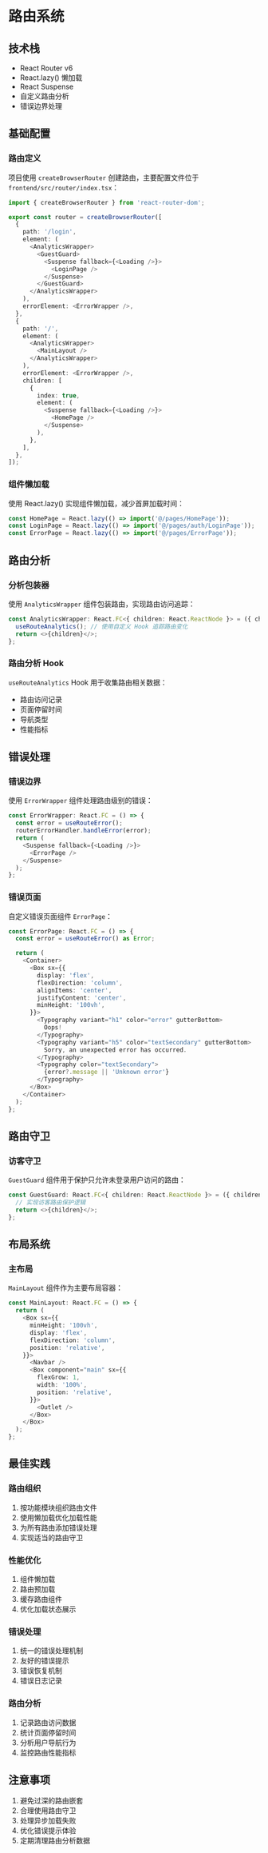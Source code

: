 # 路由系统

## 技术栈

- React Router v6
- React.lazy() 懒加载
- React Suspense
- 自定义路由分析
- 错误边界处理

## 基础配置

### 路由定义
项目使用 `createBrowserRouter` 创建路由，主要配置文件位于 `frontend/src/router/index.tsx`：

```typescript
import { createBrowserRouter } from 'react-router-dom';

export const router = createBrowserRouter([
  {
    path: '/login',
    element: (
      <AnalyticsWrapper>
        <GuestGuard>
          <Suspense fallback={<Loading />}>
            <LoginPage />
          </Suspense>
        </GuestGuard>
      </AnalyticsWrapper>
    ),
    errorElement: <ErrorWrapper />,
  },
  {
    path: '/',
    element: (
      <AnalyticsWrapper>
        <MainLayout />
      </AnalyticsWrapper>
    ),
    errorElement: <ErrorWrapper />,
    children: [
      {
        index: true,
        element: (
          <Suspense fallback={<Loading />}>
            <HomePage />
          </Suspense>
        ),
      },
    ],
  },
]);
```

### 组件懒加载
使用 React.lazy() 实现组件懒加载，减少首屏加载时间：

```typescript
const HomePage = React.lazy(() => import('@/pages/HomePage'));
const LoginPage = React.lazy(() => import('@/pages/auth/LoginPage'));
const ErrorPage = React.lazy(() => import('@/pages/ErrorPage'));
```

## 路由分析

### 分析包装器
使用 `AnalyticsWrapper` 组件包装路由，实现路由访问追踪：

```typescript
const AnalyticsWrapper: React.FC<{ children: React.ReactNode }> = ({ children }) => {
  useRouteAnalytics(); // 使用自定义 Hook 追踪路由变化
  return <>{children}</>;
};
```

### 路由分析 Hook
`useRouteAnalytics` Hook 用于收集路由相关数据：
- 路由访问记录
- 页面停留时间
- 导航类型
- 性能指标

## 错误处理

### 错误边界
使用 `ErrorWrapper` 组件处理路由级别的错误：

```typescript
const ErrorWrapper: React.FC = () => {
  const error = useRouteError();
  routerErrorHandler.handleError(error);
  return (
    <Suspense fallback={<Loading />}>
      <ErrorPage />
    </Suspense>
  );
};
```

### 错误页面
自定义错误页面组件 `ErrorPage`：

```typescript
const ErrorPage: React.FC = () => {
  const error = useRouteError() as Error;

  return (
    <Container>
      <Box sx={{
        display: 'flex',
        flexDirection: 'column',
        alignItems: 'center',
        justifyContent: 'center',
        minHeight: '100vh',
      }}>
        <Typography variant="h1" color="error" gutterBottom>
          Oops!
        </Typography>
        <Typography variant="h5" color="textSecondary" gutterBottom>
          Sorry, an unexpected error has occurred.
        </Typography>
        <Typography color="textSecondary">
          {error?.message || 'Unknown error'}
        </Typography>
      </Box>
    </Container>
  );
};
```

## 路由守卫

### 访客守卫
`GuestGuard` 组件用于保护只允许未登录用户访问的路由：

```typescript
const GuestGuard: React.FC<{ children: React.ReactNode }> = ({ children }) => {
  // 实现访客路由保护逻辑
  return <>{children}</>;
};
```

## 布局系统

### 主布局
`MainLayout` 组件作为主要布局容器：

```typescript
const MainLayout: React.FC = () => {
  return (
    <Box sx={{ 
      minHeight: '100vh',
      display: 'flex',
      flexDirection: 'column',
      position: 'relative',
    }}>
      <Navbar />
      <Box component="main" sx={{ 
        flexGrow: 1,
        width: '100%',
        position: 'relative',
      }}>
        <Outlet />
      </Box>
    </Box>
  );
};
```

## 最佳实践

### 路由组织
1. 按功能模块组织路由文件
2. 使用懒加载优化加载性能
3. 为所有路由添加错误处理
4. 实现适当的路由守卫

### 性能优化
1. 组件懒加载
2. 路由预加载
3. 缓存路由组件
4. 优化加载状态展示

### 错误处理
1. 统一的错误处理机制
2. 友好的错误提示
3. 错误恢复机制
4. 错误日志记录

### 路由分析
1. 记录路由访问数据
2. 统计页面停留时间
3. 分析用户导航行为
4. 监控路由性能指标

## 注意事项

1. 避免过深的路由嵌套
2. 合理使用路由守卫
3. 处理异步加载失败
4. 优化错误提示体验
5. 定期清理路由分析数据 